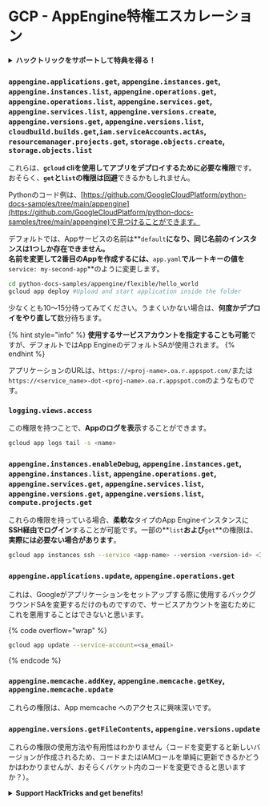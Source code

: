 # GCP - AppEngine特権エスカレーション

<details>

<summary><strong>ハックトリックをサポートして特典を得る！</strong></summary>

* もし、あなたの**会社をHackTricksで広告表示したい**場合や、**PEASSの最新バージョンをダウンロードしたい**場合は、[**SUBSCRIPTION PLANS**](https://github.com/sponsors/carlospolop)をチェックしてください！
* [**公式PEASS＆HackTricksグッズ**](https://peass.creator-spring.com)を手に入れる
* [**The PEASS Family**](https://opensea.io/collection/the-peass-family)を見つけて、独占的な[**NFT**](https://opensea.io/collection/the-peass-family)のコレクションを発見する
* 💬 [**Discordグループ**](https://discord.gg/hRep4RUj7f)または[**Telegramグループ**](https://t.me/peass)に参加するか、**Twitter**で私をフォローする 🐦 [**@carlospolopm**](https://twitter.com/carlospolopm)
* **ハッキングのトリックを共有するために、PRを** [**HackTricks**](https://github.com/carlospolop/hacktricks) **と** [**HackTricks Cloud**](https://github.com/carlospolop/hacktricks-cloud) **のGitHubリポジトリに提出してください。**

</details>

### `appengine.applications.get`, `appengine.instances.get`, `appengine.instances.list`, `appengine.operations.get`, `appengine.operations.list`, `appengine.services.get`, `appengine.services.list`, `appengine.versions.create`, `appengine.versions.get`, `appengine.versions.list`, `cloudbuild.builds.get`,`iam.serviceAccounts.actAs`, `resourcemanager.projects.get`, `storage.objects.create`, `storage.objects.list`

これらは、**`gcloud` cliを使用してアプリをデプロイするために必要な権限**です。おそらく、**`get`**と**`list`**の権限は**回避**できるかもしれません。

Pythonのコード例は、[https://github.com/GoogleCloudPlatform/python-docs-samples/tree/main/appengine](https://github.com/GoogleCloudPlatform/python-docs-samples/tree/main/appengine)で見つけることができます。

デフォルトでは、Appサービスの名前は**`default`**になり、同じ名前のインスタンスは1つしか存在できません。\
名前を変更して2番目のAppを作成するには、**`app.yaml`**でルートキーの値を**`service: my-second-app`**のように変更します。
```bash
cd python-docs-samples/appengine/flexible/hello_world
gcloud app deploy #Upload and start application inside the folder
```
少なくとも10〜15分待ってみてください。うまくいかない場合は、**何度かデプロイをやり直して**数分待ちます。

{% hint style="info" %}
**使用するサービスアカウントを指定することも可能**ですが、デフォルトではApp EngineのデフォルトSAが使用されます。
{% endhint %}

アプリケーションのURLは、`https://<proj-name>.oa.r.appspot.com/`または`https://<service_name>-dot-<proj-name>.oa.r.appspot.com`のようなものです。

### `logging.views.access`

この権限を持つことで、**Appのログを表示**することができます。
```bash
gcloud app logs tail -s <name>
```
### `appengine.instances.enableDebug`, `appengine.instances.get`, `appengine.instances.list`, `appengine.operations.get`, `appengine.services.get`, `appengine.services.list`, `appengine.versions.get`, `appengine.versions.list`, `compute.projects.get`

これらの権限を持っている場合、**柔軟な**タイプのApp Engineインスタンスに**SSH経由でログイン**することが可能です。一部の**`list`**および**`get`**の権限は、**実際には必要ない場合があります**。
```bash
gcloud app instances ssh --service <app-name> --version <version-id> <ID>
```
### `appengine.applications.update`, `appengine.operations.get`

これは、Googleがアプリケーションをセットアップする際に使用するバックグラウンドSAを変更するだけのものですので、サービスアカウントを盗むためにこれを悪用することはできないと思います。

{% code overflow="wrap" %}
```bash
gcloud app update --service-account=<sa_email>
```
{% endcode %}

### `appengine.memcache.addKey`, `appengine.memcache.getKey`, `appengine.memcache.update`

これらの権限は、App memcache へのアクセスに興味深いです。

### `appengine.versions.getFileContents`, `appengine.versions.update`

これらの権限の使用方法や有用性はわかりません（コードを変更すると新しいバージョンが作成されるため、コードまたはIAMロールを単純に更新できるかどうかはわかりませんが、おそらくバケット内のコードを変更できると思いますか？）。

<details>

<summary><strong>Support HackTricks and get benefits!</strong></summary>

* もしもあなたの**会社を HackTricks で宣伝したい**場合や、**PEASS の最新バージョンにアクセスしたい**場合は、[**SUBSCRIPTION PLANS**](https://github.com/sponsors/carlospolop) をチェックしてください！
* [**公式の PEASS & HackTricks スワッグ**](https://peass.creator-spring.com) を手に入れましょう
* [**The PEASS Family**](https://opensea.io/collection/the-peass-family) を見つけて、独占的な [**NFTs**](https://opensea.io/collection/the-peass-family) のコレクションを発見しましょう
* 💬 [**Discord グループ**](https://discord.gg/hRep4RUj7f) または [**telegram グループ**](https://t.me/peass) に参加するか、**Twitter** 🐦 [**@carlospolopm**](https://twitter.com/carlospolopm) をフォローしてください。
* **HackTricks** と **HackTricks Cloud** の GitHub リポジトリに PR を提出して、あなたのハッキングトリックを共有してください。

</details>
